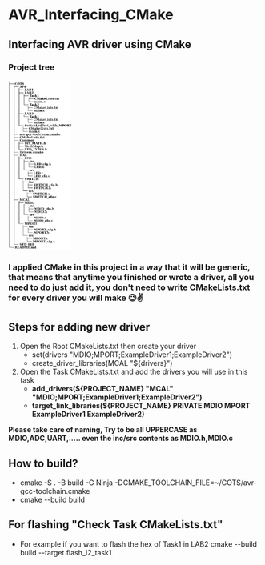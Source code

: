 # AVR_Interfacing_CMake 
## Interfacing AVR driver using CMake
### Project tree

<img src="/COTS/Tree.png" alt="My Photo" style="width:25%; height:auto;" />


 ### I applied CMake in this project in a way that it will be generic, that means that anytime you finished or wrote a driver, all you need to do just add it, you don't need to write CMakeLists.txt for every driver you will make 😉✌️ 
## Steps for adding new driver 
1. Open the Root CMakeLists.txt then create your driver
    - set(drivers "MDIO;MPORT;ExampleDriver1;ExampleDriver2")
    - create_driver_libraries(MCAL "${drivers}")
2. Open the Task CMakeLists.txt and add the drivers you will use in this task
    - **add_drivers(${PROJECT_NAME}  "MCAL" "MDIO;MPORT;ExampleDriver1;ExampleDriver2")**
    - **target_link_libraries(${PROJECT_NAME} PRIVATE MDIO MPORT ExampleDriver1 ExampleDriver2)**
    
**Please take care of naming, Try to be all UPPERCASE as MDIO,ADC,UART,..... even the inc/src contents as MDIO.h,MDIO.c**
##
## How to build? 
- cmake -S . -B build -G Ninja -DCMAKE_TOOLCHAIN_FILE=~/COTS/avr-gcc-toolchain.cmake
- cmake --build build 
##
## For flashing "Check Task CMakeLists.txt"
- For example if you want to flash the hex of Task1 in LAB2
   cmake --build build --target flash_l2_task1 